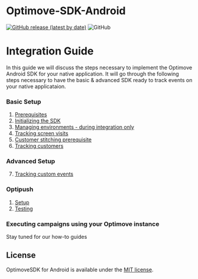 # Optimove-SDK-Android

[![GitHub release (latest by date)](https://img.shields.io/github/v/release/optimove-tech/Optimove-SDK-Android?style=flat-square)](https://github.com/optimove-tech/Optimove-SDK-Android/releases/latest)
![GitHub](https://img.shields.io/github/license/optimove-tech/Optimove-SDK-Android?style=flat-square)

# Integration Guide

In this guide we will discuss the steps necessary to implement the Optimove Android SDK for your native application. It will go through the following steps necessary to have the basic & advanced SDK ready to track events on your native applicataion. 

### Basic Setup
1. [Prerequisites](wiki/Prerequisites)
2. [Initializing the SDK](wiki/Initializing-the-sdk)
3. [Managing environments - during integration only](wiki/Managing-environments)
4. [Tracking screen visits](wiki/Tracking-screen-visits)
5. [Customer stitching prerequisite](wiki/Customer-stitching-prerequisite)
6. [Tracking customers](wiki/Tracking-customers)

### Advanced Setup
7. [Tracking custom events](wiki/Tracking-custom-events)

### Optipush
1. [Setup](wiki/Optipush-setup)
2. [Testing](wiki/Optipush-testing)

### Executing campaigns using your Optimove instance
Stay tuned for our how-to guides

## License

OptimoveSDK for Android is available under the [MIT license](LICENSE).
